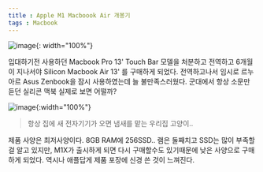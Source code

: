 ```yaml
---
title : Apple M1 Macboook Air 개봉기
tags : Macbook
---
```

![image](https://i.ibb.co/VThHvrH/Kakao-Talk-Photo-2021-03-17-08-26-33.jpg){: width="100%"}

입대하기전 사용하던 Macbook Pro 13' Touch Bar 모델을 처분하고 전역하고 6개월이 지나서야 Silicon Macbook Air 13' 를 구매하게 되었다. 전역하고나서 임시로 르누아르 Asus Zenbook을 잠시 사용하였는데 늘 불만족스러웠다. 군대에서 항상 소문만 듣던 실리콘 맥북 실제로 보면 어떨까?

![image](https://i.ibb.co/QJP0V9w/Kakao-Talk-Photo-2021-03-17-08-26-43.jpg){:width="100%"}
> 항상 집에 새 전자기기가 오면 냄새를 맡는 우리집 고양이..

제품 사양은 최저사양이다. 8GB RAM에 256SSD.. 램은 둘째치고 SSD는 많이 부족할 걸 알고 있지만, M1X가 출시하게 되면 다시 구매할수도 있기때문에 낮은 사양으로 구매하게 되었다. 
역시나 애플답게 제품 포장에 신경 쓴 것이 느껴진다. 